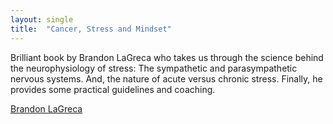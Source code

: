 ```yaml
---
layout: single
title:  "Cancer, Stress and Mindset"
---
```

Brilliant book by Brandon LaGreca who takes us through the science behind the neurophysiology of stress: The sympathetic and parasympathetic nervous systems. And, the nature of acute versus chronic stress. Finally, he provides some practical guidelines and coaching. 

[Brandon LaGreca](https://brandonlagreca.com/portfolio/)